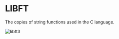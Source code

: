 # LIBFT

The copies of string functions used in the C language.

![libft3](https://github.com/MeryemGenc/Libft/assets/67630134/437d3edc-43b5-48fa-a478-0637a4fe17f5)

